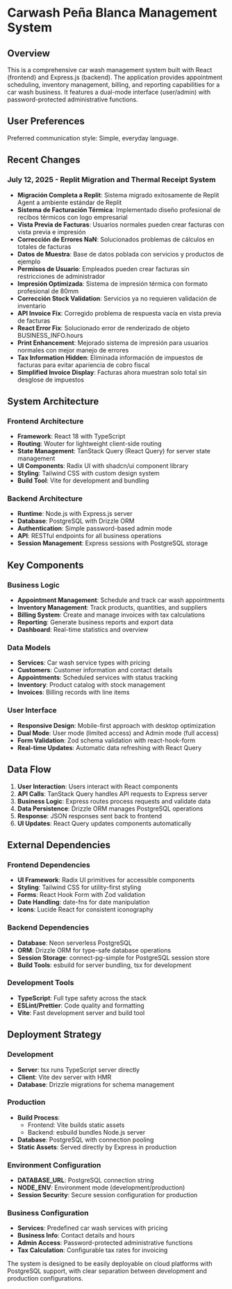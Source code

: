 # Carwash Peña Blanca Management System

## Overview

This is a comprehensive car wash management system built with React (frontend) and Express.js (backend). The application provides appointment scheduling, inventory management, billing, and reporting capabilities for a car wash business. It features a dual-mode interface (user/admin) with password-protected administrative functions.

## User Preferences

Preferred communication style: Simple, everyday language.

## Recent Changes

### July 12, 2025 - Replit Migration and Thermal Receipt System
- **Migración Completa a Replit**: Sistema migrado exitosamente de Replit Agent a ambiente estándar de Replit
- **Sistema de Facturación Térmica**: Implementado diseño profesional de recibos térmicos con logo empresarial
- **Vista Previa de Facturas**: Usuarios normales pueden crear facturas con vista previa e impresión
- **Corrección de Errores NaN**: Solucionados problemas de cálculos en totales de facturas
- **Datos de Muestra**: Base de datos poblada con servicios y productos de ejemplo
- **Permisos de Usuario**: Empleados pueden crear facturas sin restricciones de administrador
- **Impresión Optimizada**: Sistema de impresión térmica con formato profesional de 80mm
- **Corrección Stock Validation**: Servicios ya no requieren validación de inventario
- **API Invoice Fix**: Corregido problema de respuesta vacía en vista previa de facturas
- **React Error Fix**: Solucionado error de renderizado de objeto BUSINESS_INFO.hours
- **Print Enhancement**: Mejorado sistema de impresión para usuarios normales con mejor manejo de errores
- **Tax Information Hidden**: Eliminada información de impuestos de facturas para evitar apariencia de cobro fiscal
- **Simplified Invoice Display**: Facturas ahora muestran solo total sin desglose de impuestos

## System Architecture

### Frontend Architecture
- **Framework**: React 18 with TypeScript
- **Routing**: Wouter for lightweight client-side routing
- **State Management**: TanStack Query (React Query) for server state management
- **UI Components**: Radix UI with shadcn/ui component library
- **Styling**: Tailwind CSS with custom design system
- **Build Tool**: Vite for development and bundling

### Backend Architecture
- **Runtime**: Node.js with Express.js server
- **Database**: PostgreSQL with Drizzle ORM
- **Authentication**: Simple password-based admin mode
- **API**: RESTful endpoints for all business operations
- **Session Management**: Express sessions with PostgreSQL storage

## Key Components

### Business Logic
- **Appointment Management**: Schedule and track car wash appointments
- **Inventory Management**: Track products, quantities, and suppliers
- **Billing System**: Create and manage invoices with tax calculations
- **Reporting**: Generate business reports and export data
- **Dashboard**: Real-time statistics and overview

### Data Models
- **Services**: Car wash service types with pricing
- **Customers**: Customer information and contact details
- **Appointments**: Scheduled services with status tracking
- **Inventory**: Product catalog with stock management
- **Invoices**: Billing records with line items

### User Interface
- **Responsive Design**: Mobile-first approach with desktop optimization
- **Dual Mode**: User mode (limited access) and Admin mode (full access)
- **Form Validation**: Zod schema validation with react-hook-form
- **Real-time Updates**: Automatic data refreshing with React Query

## Data Flow

1. **User Interaction**: Users interact with React components
2. **API Calls**: TanStack Query handles API requests to Express server
3. **Business Logic**: Express routes process requests and validate data
4. **Data Persistence**: Drizzle ORM manages PostgreSQL operations
5. **Response**: JSON responses sent back to frontend
6. **UI Updates**: React Query updates components automatically

## External Dependencies

### Frontend Dependencies
- **UI Framework**: Radix UI primitives for accessible components
- **Styling**: Tailwind CSS for utility-first styling
- **Forms**: React Hook Form with Zod validation
- **Date Handling**: date-fns for date manipulation
- **Icons**: Lucide React for consistent iconography

### Backend Dependencies
- **Database**: Neon serverless PostgreSQL
- **ORM**: Drizzle ORM for type-safe database operations
- **Session Storage**: connect-pg-simple for PostgreSQL session store
- **Build Tools**: esbuild for server bundling, tsx for development

### Development Tools
- **TypeScript**: Full type safety across the stack
- **ESLint/Prettier**: Code quality and formatting
- **Vite**: Fast development server and build tool

## Deployment Strategy

### Development
- **Server**: tsx runs TypeScript server directly
- **Client**: Vite dev server with HMR
- **Database**: Drizzle migrations for schema management

### Production
- **Build Process**: 
  - Frontend: Vite builds static assets
  - Backend: esbuild bundles Node.js server
- **Database**: PostgreSQL with connection pooling
- **Static Assets**: Served directly by Express in production

### Environment Configuration
- **DATABASE_URL**: PostgreSQL connection string
- **NODE_ENV**: Environment mode (development/production)
- **Session Security**: Secure session configuration for production

### Business Configuration
- **Services**: Predefined car wash services with pricing
- **Business Info**: Contact details and hours
- **Admin Access**: Password-protected administrative functions
- **Tax Calculation**: Configurable tax rates for invoicing

The system is designed to be easily deployable on cloud platforms with PostgreSQL support, with clear separation between development and production configurations.